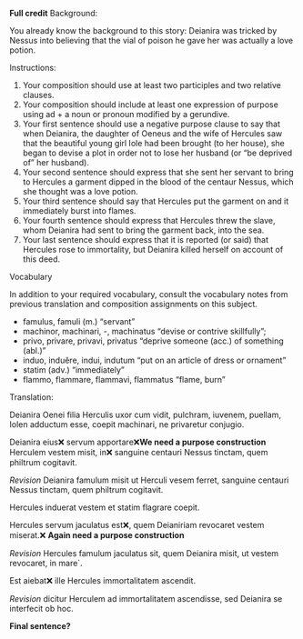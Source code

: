 **Full credit**
Background:

You already know the background to this story: Deianira was tricked by Nessus into believing that the vial of poison he gave her was actually a love potion.

Instructions:

1. Your composition should use at least two participles and two relative clauses.
1. Your composition should include at least one expression of purpose using ad + a noun or pronoun modified by a gerundive.
1. Your first sentence should use a negative purpose clause to say that when Deianira, the daughter of Oeneus and the wife of Hercules saw that the beautiful young girl Iole had been brought (to her house), she began to devise a plot in order not to lose her husband (or “be deprived of” her husband).
1. Your second sentence should express that she sent her servant to bring to Hercules a garment dipped in the blood of the centaur Nessus, which she thought was a love potion.
1. Your third sentence should say that Hercules put the garment on and it immediately burst into flames.
1. Your fourth sentence should express that Hercules threw the slave, whom Deianira had sent to bring the garment back, into the sea.
1. Your last sentence should express that it is reported (or said) that Hercules rose to immortality, but Deianira killed herself on account of this deed.

Vocabulary

In addition to your required vocabulary, consult the vocabulary notes from previous translation and composition assignments on this subject.

- famulus, famuli (m.) “servant”
- machinor, machinari, -, machinatus “devise or contrive skillfully”;
- privo, privare, privavi, privatus “deprive someone (acc.) of something (abl.)”
- induo, induĕre, indui, indutum “put on an article of dress or ornament”
- statim (adv.) “immediately”
- flammo, flammare, flammavi, flammatus “flame, burn”

Translation: 

Deianira Oenei filia Herculis uxor cum vidit, pulchram, iuvenem, puellam, Iolen adductum esse, coepit machinari, ne privaretur conjugio. 

Deianira eius❌ servum apportare❌**We need a purpose construction** Herculem vestem misit, in❌ sanguine centauri Nessus tinctam, quem philtrum cogitavit.

*Revision* Deianira famulum misit ut Herculi vesem ferret, sanguine centauri Nessus tinctam, quem philtrum cogitavit.

Hercules induerat vestem et statim flagrare coepit.

Hercules servum jaculatus est❌, quem Deianiriam revocaret vestem miserat.❌ **Again need a purpose construction** 

*Revision* Hercules famulum jaculatus sit, quem Deianira misit, ut vestem revocaret, in mare`. 

Est aiebat❌ ille Hercules immortalitatem ascendit.

*Revision* dicitur Herculem ad immortalitatem ascendisse, sed Deianira se interfecit ob hoc.

**Final sentence?**


